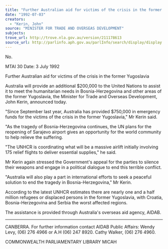 ```yaml
---
title: "Further Australian aid for victims of the crisis in the former Yugoslavia"
date: "1992-07-03"
creators:
  - "Kerin, John"
source: "MINISTER FOR TRADE AND OVERSEAS DEVELOPMENT"
subjects:
trove_url: http://trove.nla.gov.au/version/211178613
source_url: http://parlinfo.aph.gov.au/parlInfo/search/display/display.w3p;query=Id%3A%22media/pressrel/3062205%22
---
```


 No. 

 MTAI 30 Date: 3 July 1992

 Further Australian aid for victims of the crisis in the former Yugoslavia

 Australia will provide an additional $200,000 to the United Nations to assist it to meet the humanitarian needs in Bosnia-Herzegovina and other areas of the former Yugoslavia, the Minister for Trade and Overseas Development, John Kerin, announced today.

 "Since September last year, Australia has provided $750,000 in emergency funds for the victims of the crisis in the former Yugoslavia," Mr Kerin said.

 "As the tragedy of Bosnia-Herzegovina continues, the UN plans for the reopening of Sarajevo airport gives an opportunity for the world community to help relieve the suffering.

 "The UNHCR is coordinating what will be a massive airlift initially involving 175 relief flights to deliver essential supplies," he said.

 Mr Kerin again stressed the Government's appeal for the parties to silence their weapons and engage in a political dialogue to end this terrible conflict.

 "Australia will also play a part in international efforts to seek a peaceful solution to end the tragedy in Bosnia-Herzegovina," Mr Kerin.

 According to the latest UNHCR estimates there are nearly one and a half million refugees or displaced persons in the former Yugoslavia, with Croatia, Bosnia-Herzegovina and Serbia the worst affected regions.

 The assistance is provided through Australia's overseas aid agency, AIDAB.

 * * * * * *

 CANBERRA. For further information contact AIDAB Public Affairs: Wendy Levy, (06) 276 4966 or A.H (06) 247 8920. Cathy Walker, (06) 276 4960.

 COMMONWEALTH PARLIAMENTARY LIBRARY MICAH

